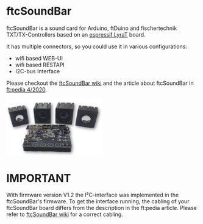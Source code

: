 # ftcSoundBar

ftcSoundBar is a sound card for Arduino, ftDuino and fischertechnik TXT/TX-Controllers based on an <a href="https://www.espressif.com/en/products/devkits/esp32-lyrat">espressif LyraT</a> board.

It has multiple connectors, so you could use it in various configurations:
- wifi based WEB-UI
- wifi based RESTAPI
- I2C-bus Interface

Please checkout the <a href="https://github.com/elektrofuzzis/ftcSoundBar/wiki/">ftcSoundBar wiki</a> and the article about ftcSoundBar in <a href="https://ftcommunity.de/ftpedia/2020/2020-4/ftpedia-2020-4.pdf#page=73">ft:pedia 4/2020</a>.

<img src="wikifiles/ftcSoundBar.png" width="50%">

# IMPORTANT

With firmware version V1.2 the I²C-interface was implemented in the ftcSoundBar's firmware. To get the interface running, the cabling of your ftcSoundBar board differs from the description in the ft:pedia article. Please refer to <a href="https://github.com/elektrofuzzis/ftcSoundBar/wiki/">ftcSoundBar wiki</a> for a correct cabling.
